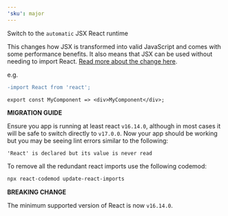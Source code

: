 ```yaml
---
'sku': major
---
```


Switch to the `automatic` JSX React runtime

This changes how JSX is transformed into valid JavaScript and comes with some performance benefits. It also means that JSX can be used without needing to import React. [Read more about the change here](https://reactjs.org/blog/2020/09/22/introducing-the-new-jsx-transform.html).

e.g.
```diff
-import React from 'react';

export const MyComponent => <div>MyComponent</div>;
```

**MIGRATION GUIDE**

Ensure you app is running at least react `v16.14.0`, although in most cases it will be safe to switch directly to `v17.0.0`. Now your app should be working but you may be seeing lint errors similar to the following:

```
'React' is declared but its value is never read
```

To remove all the redundant react imports use the following codemod: 

```bash
npx react-codemod update-react-imports
```


**BREAKING CHANGE**

The minimum supported version of React is now `v16.14.0`.
